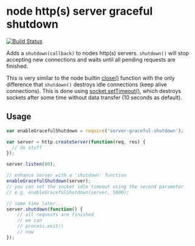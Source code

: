 # node http(s) server graceful shutdown

[![Build Status](https://travis-ci.org/josiasmontag/node-server-graceful-shutdown.svg?branch=master)](https://travis-ci.org/josiasmontag/node-server-graceful-shutdown)

Adds a ``shutdown(callback)`` to nodes http(s) servers. ``shutdown()`` will stop accepting new connections and waits until all pending requests are finished.

This is very similar to the node builtin [close()](https://nodejs.org/api/net.html#net_server_close_callback) function with the only difference that ``shutdown()`` destroys idle connections (keep alive connections). This is done using [socket.setTimeout()](https://nodejs.org/api/net.html#net_socket_settimeout_timeout_callback), which destroys sockets after some time without data transfer (10 seconds as default).

## Usage

```javascript
var enableGracefulShutdown = require('server-graceful-shutdown');

var server = http.createServer(function(req, res) {
  // do stuff
});

server.listen(80);

// enhance server with a 'shutdown' function
enableGracefulShutdown(server);
// you can set the socket idle timeout using the second parameter 
// e.g. enableGracefulShutdown(server, 5000);

// some time later...
server.shutdown(function() {
	// all requests are finished 
	// we can 
	// process.exit() 
	// now
});
```